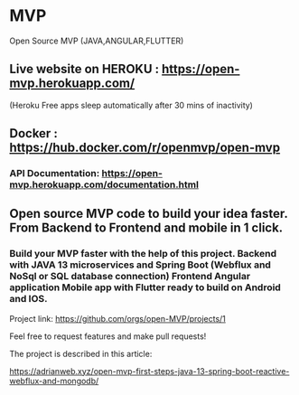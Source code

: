 # MVP
Open Source MVP (JAVA,ANGULAR,FLUTTER)

## Live website on HEROKU : https://open-mvp.herokuapp.com/

(Heroku Free apps sleep automatically after 30 mins of inactivity)

## Docker : https://hub.docker.com/r/openmvp/open-mvp

### API Documentation: https://open-mvp.herokuapp.com/documentation.html

## Open source MVP code to build your idea faster. From Backend to Frontend and mobile in 1 click.

### Build your MVP faster with the help of this project. Backend with JAVA 13 microservices and Spring Boot (Webflux and NoSql or SQL database connection) Frontend Angular application Mobile app with Flutter ready to build on Android and IOS.

Project link: https://github.com/orgs/open-MVP/projects/1

Feel free to request features and make pull requests!

The project is described in this article:

https://adrianweb.xyz/open-mvp-first-steps-java-13-spring-boot-reactive-webflux-and-mongodb/
